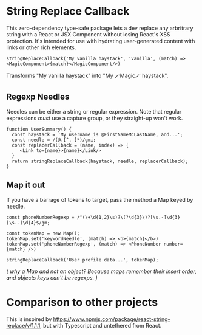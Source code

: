 # String Replace Callback
This zero-dependency type-safe package lets a dev replace any arbritrary string with a React or JSX Component without losing React's XSS protection. It's intended for use with hydrating user-generated content with links or other rich elements.

`stringReplaceCallback('My vanilla haystack', 'vanilla', (match) => <MagicComponent>{match}</MagicComponent/>)`

Transforms "My vanilla haystack" into "My 🪄Magic🪄 haystack".



## Regexp Needles
Needles can be either a string or regular expression. Note that regular expressions _must_ use a capture group, or they straight-up won't work.
 
```
function UserSummary() {
  const haystack = 'My username is @FirstNameMcLastName, and...';
  const needle = /(@.[^, ]*)/gmi;
  const replacerCallback = (name, index) => {
     <Link to={name}>{name}</Link/>
  }
  return stringReplaceCallback(haystack, needle, replacerCallback);
}
```

## Map it out
If you have a barrage of tokens to target, pass the method a Map keyed by needle.

```
const phoneNumberRegexp = /^(\+\d{1,2}\s)?\(?\d{3}\)?[\s.-]\d{3}[\s.-]\d{4}$/gm;

const tokenMap = new Map();
tokenMap.set('keywordNeedle', (match) => <b>{match}</b>)
tokenMap.set('phoneNumberRegexp', (match) => <PhoneNumber number={match} />)

stringReplaceCallback('User profile data...', tokenMap);
```
_( why a Map and not an object? Because maps remember their insert order, and objects keys can't be regexps. )_

# Comparison to other projects
This is inspired by https://www.npmjs.com/package/react-string-replace/v/1.1.1, but with Typescript and untethered from React.
